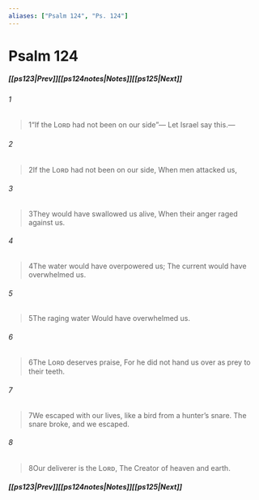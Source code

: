 ```yaml
---
aliases: ["Psalm 124", "Ps. 124"]
---
```

# Psalm 124
##### <span class=arrow-left></span>[[ps123|Prev]]<span class=navigation-separator></span>[[ps124notes|Notes]]<span class=navigation-separator></span>[[ps125|Next]]<span class=arrow-right></span>
###### 1
><span class=verse-first-poetry>1</span><span class=poetry-quote-double>“</span>If the Lᴏʀᴅ had not been on our side”—
>Let Israel say this.—
###### 2
><span class=verse-body-poetry>2</span>If the Lᴏʀᴅ had not been on our side,
>When men attacked us,
###### 3
><span class=verse-body-poetry>3</span>They would have swallowed us alive,
>When their anger raged against us.
###### 4
><span class=verse-body-poetry>4</span>The water would have overpowered us;
>The current would have overwhelmed us.
###### 5
><span class=verse-body-poetry>5</span>The raging water
>Would have overwhelmed us.
<div class=paragraph-break></div>

###### 6
><span class=verse-first-poetry>6</span>The Lᴏʀᴅ deserves praise,
>For he did not hand us over as prey to their teeth.
###### 7
><span class=verse-body-poetry>7</span>We escaped with our lives, like a bird from a hunter’s snare.
>The snare broke, and we escaped.
###### 8
><span class=verse-body-poetry>8</span>Our deliverer is the Lᴏʀᴅ,
>The Creator of heaven and earth.
##### <span class=arrow-left></span>[[ps123|Prev]]<span class=navigation-separator></span>[[ps124notes|Notes]]<span class=navigation-separator></span>[[ps125|Next]]<span class=arrow-right></span>